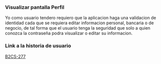 
### Visualizar pantalla Perfil
Yo como usuario tendero requiero que la aplicacion haga una validacion de identidad cada que se requiera editar informacion personal, bancaria o de negocio, de tal forma que el usuario tenga la seguridad que solo a quien conozca la contraseña podra visualizar o editar su informacion.

### Link a la historia de usuario

[B2CS-277](https://digitalfemsa.atlassian.net/browse/B2CS-277)
